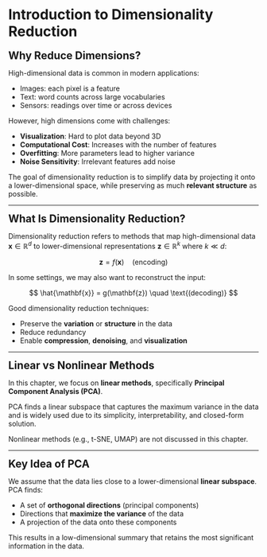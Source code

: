 # Introduction to Dimensionality Reduction

**<span style="font-size:1.5em;">Why Reduce Dimensions?</span>**

High-dimensional data is common in modern applications:

- Images: each pixel is a feature
- Text: word counts across large vocabularies
- Sensors: readings over time or across devices

However, high dimensions come with challenges:

- **Visualization**: Hard to plot data beyond 3D
- **Computational Cost**: Increases with the number of features
- **Overfitting**: More parameters lead to higher variance
- **Noise Sensitivity**: Irrelevant features add noise

The goal of dimensionality reduction is to simplify data by projecting it onto a lower-dimensional space, while preserving as much **relevant structure** as possible.

---

**<span style="font-size:1.5em;">What Is Dimensionality Reduction?</span>**

Dimensionality reduction refers to methods that map high-dimensional data $\mathbf{x} \in \mathbb{R}^d$ to lower-dimensional representations $\mathbf{z} \in \mathbb{R}^k$ where $k \ll d$:

$$
\mathbf{z} = f(\mathbf{x}) \quad \text{(encoding)}
$$

In some settings, we may also want to reconstruct the input:

$$
\hat{\mathbf{x}} = g(\mathbf{z}) \quad \text{(decoding)}
$$

Good dimensionality reduction techniques:

- Preserve the **variation** or **structure** in the data
- Reduce redundancy
- Enable **compression**, **denoising**, and **visualization**

---

**<span style="font-size:1.5em;">Linear vs Nonlinear Methods</span>**

In this chapter, we focus on **linear methods**, specifically **Principal Component Analysis (PCA)**.

PCA finds a linear subspace that captures the maximum variance in the data and is widely used due to its simplicity, interpretability, and closed-form solution.

Nonlinear methods (e.g., t-SNE, UMAP) are not discussed in this chapter.

---

**<span style="font-size:1.5em;">Key Idea of PCA</span>**

We assume that the data lies close to a lower-dimensional **linear subspace**. PCA finds:

- A set of **orthogonal directions** (principal components)
- Directions that **maximize the variance** of the data
- A projection of the data onto these components

This results in a low-dimensional summary that retains the most significant information in the data.
